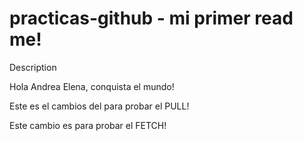 # practicas-github - mi primer read me!
Description

Hola Andrea Elena, conquista el mundo!

Este es el cambios del para probar el PULL!

Este cambio es para probar el FETCH!
